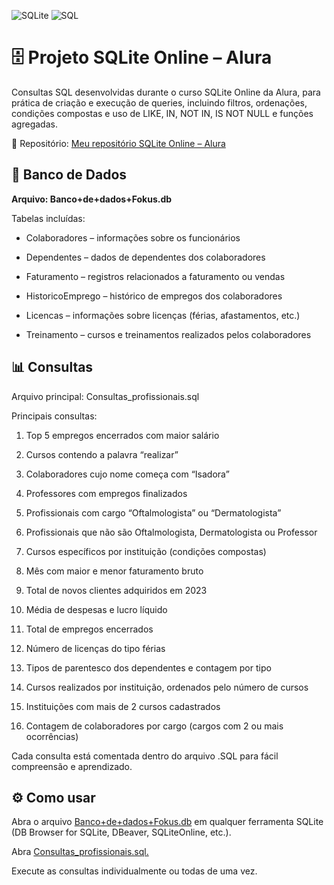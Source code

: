 ![SQLite](https://img.shields.io/badge/SQLite-003B57?style=flat&logo=sqlite&logoColor=white)
![SQL](https://img.shields.io/badge/SQL-F7DF1E?style=flat&logo=sql&logoColor=black)


# 🗄️ Projeto SQLite Online – Alura


Consultas SQL desenvolvidas durante o curso SQLite Online da Alura, para prática de criação e execução de queries, incluindo filtros, ordenações, condições compostas e uso de LIKE, IN, NOT IN, IS NOT NULL e funções agregadas.

🔗 Repositório: [Meu repositório SQLite Online – Alura](https://github.com/felipebartt1-dotcom/SQLiteOnlineAlura)


## 📂 Banco de Dados

**Arquivo: Banco+de+dados+Fokus.db**

Tabelas incluídas:

- Colaboradores – informações sobre os funcionários

- Dependentes – dados de dependentes dos colaboradores

- Faturamento – registros relacionados a faturamento ou vendas

- HistoricoEmprego – histórico de empregos dos colaboradores

- Licencas – informações sobre licenças (férias, afastamentos, etc.)

- Treinamento – cursos e treinamentos realizados pelos colaboradores

## 📊 Consultas

Arquivo principal: Consultas_profissionais.sql

Principais consultas:

1. Top 5 empregos encerrados com maior salário

2. Cursos contendo a palavra “realizar”

3. Colaboradores cujo nome começa com “Isadora”

4. Professores com empregos finalizados

5. Profissionais com cargo “Oftalmologista” ou “Dermatologista”

6. Profissionais que não são Oftalmologista, Dermatologista ou Professor

7. Cursos específicos por instituição (condições compostas)

8. Mês com maior e menor faturamento bruto

9. Total de novos clientes adquiridos em 2023

10. Média de despesas e lucro líquido

11. Total de empregos encerrados

12. Número de licenças do tipo férias

13. Tipos de parentesco dos dependentes e contagem por tipo

14. Cursos realizados por instituição, ordenados pelo número de cursos

15. Instituições com mais de 2 cursos cadastrados

16. Contagem de colaboradores por cargo (cargos com 2 ou mais ocorrências)

Cada consulta está comentada dentro do arquivo .SQL para fácil compreensão e aprendizado.

## ⚙️ Como usar

Abra o arquivo [Banco+de+dados+Fokus.db](./Banco+de+dados+Fokus.db) em qualquer ferramenta SQLite (DB Browser for SQLite, DBeaver, SQLiteOnline, etc.).

Abra [Consultas_profissionais.sql.](./Consultas_profissionais.sql)

Execute as consultas individualmente ou todas de uma vez.

